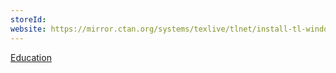 ```yaml
---
storeId: 
website: https://mirror.ctan.org/systems/texlive/tlnet/install-tl-windows.exe
---
```


[Education](../Education.md)